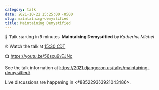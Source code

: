 ```yaml
---
category: talk
date: 2021-10-22 15:25:00 -0500
slug: maintaining-demystified
title: Maintaining Demystified
---
```


:tada: Talk starting in 5 minutes: **Maintaining Demystified** by *Katherine Michel*

:alarm_clock: Watch the talk at [15:30 CDT](https://time.is/compare/0330PM_22_October_2021_in_Chicago)

:tv: https://youtu.be/56sxu9vEJNc

See the talk information at https://2021.djangocon.us/talks/maintaining-demystified/

Live discussions are happening in <#885229363921043486>.
